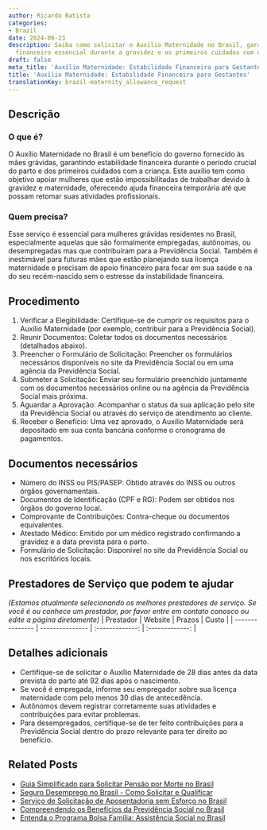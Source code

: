 ```yaml
---
author: Ricardo Batista
categories:
- Brazil
date: 2024-06-23
description: Saiba como solicitar o Auxílio Maternidade no Brasil, garantindo suporte
  financeiro essencial durante a gravidez e os primeiros cuidados com o recém-nascido.
draft: false
meta_title: 'Auxílio Maternidade: Estabilidade Financeira para Gestantes'
title: 'Auxílio Maternidade: Estabilidade Financeira para Gestantes'
translationKey: brazil-maternity_allowance_request
---
```



## Descrição
### O que é?
O Auxílio Maternidade no Brasil é um benefício do governo fornecido às mães grávidas, garantindo estabilidade financeira durante o período crucial do parto e dos primeiros cuidados com a criança. Este auxílio tem como objetivo apoiar mulheres que estão impossibilitadas de trabalhar devido à gravidez e maternidade, oferecendo ajuda financeira temporária até que possam retomar suas atividades profissionais.

### Quem precisa?
Esse serviço é essencial para mulheres grávidas residentes no Brasil, especialmente aquelas que são formalmente empregadas, autônomas, ou desempregadas mas que contribuíram para a Previdência Social. Também é inestimável para futuras mães que estão planejando sua licença maternidade e precisam de apoio financeiro para focar em sua saúde e na do seu recém-nascido sem o estresse da instabilidade financeira.

## Procedimento

1. Verificar a Elegibilidade: Certifique-se de cumprir os requisitos para o Auxílio Maternidade (por exemplo, contribuir para a Previdência Social).
2. Reunir Documentos: Coletar todos os documentos necessários (detalhados abaixo).
3. Preencher o Formulário de Solicitação: Preencher os formulários necessários disponíveis no site da Previdência Social ou em uma agência da Previdência Social.
4. Submeter a Solicitação: Enviar seu formulário preenchido juntamente com os documentos necessários online ou na agência da Previdência Social mais próxima.
5. Aguardar a Aprovação: Acompanhar o status da sua aplicação pelo site da Previdência Social ou através do serviço de atendimento ao cliente.
6. Receber o Benefício: Uma vez aprovado, o Auxílio Maternidade será depositado em sua conta bancária conforme o cronograma de pagamentos.

## Documentos necessários

- Número do INSS ou PIS/PASEP: Obtido através do INSS ou outros órgãos governamentais.
- Documentos de Identificação (CPF e RG): Podem ser obtidos nos órgãos do governo local.
- Comprovante de Contribuições: Contra-cheque ou documentos equivalentes.
- Atestado Médico: Emitido por um médico registrado confirmando a gravidez e a data prevista para o parto.
- Formulário de Solicitação: Disponível no site da Previdência Social ou nos escritórios locais.

## Prestadores de Serviço que podem te ajudar
_(Estamos atualmente selecionando os melhores prestadores de serviço. Se você é ou conhece um prestador, por favor entre em contato conosco ou edite a página diretamente)_
| Prestador        |     Website     |     Prazos       |     Custo       |
| --------------- | --------------- |  :-------------: | :-------------: |

## Detalhes adicionais

- Certifique-se de solicitar o Auxílio Maternidade de 28 dias antes da data prevista do parto até 92 dias após o nascimento.
- Se você é empregada, informe seu empregador sobre sua licença maternidade com pelo menos 30 dias de antecedência.
- Autônomos devem registrar corretamente suas atividades e contribuições para evitar problemas.
- Para desempregados, certifique-se de ter feito contribuições para a Previdência Social dentro do prazo relevante para ter direito ao benefício.
## Related Posts

- [Guia Simplificado para Solicitar Pensão por Morte no Brasil](https://tramitit.com/portuguese/guides/brazil/solicitação_de_pensão_por_morte/)
- [Seguro Desemprego no Brasil - Como Solicitar e Qualificar](https://tramitit.com/portuguese/guides/brazil/seguro_desemprego/)
- [Serviço de Solicitação de Aposentadoria sem Esforço no Brasil](https://tramitit.com/portuguese/guides/brazil/solicitação_de_aposentadoria/)
- [Compreendendo os Benefícios da Previdência Social no Brasil](https://tramitit.com/portuguese/guides/brazil/previdência_social/)
- [Entenda o Programa Bolsa Família: Assistência Social no Brasil](https://tramitit.com/portuguese/guides/brazil/bolsa_família/)